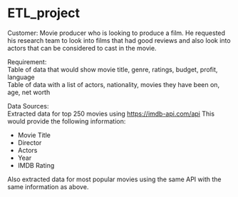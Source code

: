 # ETL_project

Customer: Movie producer who is looking to produce a film. He requested his research team to look into films that had good reviews and also look into actors that can be considered to cast in the movie.

Requirement: <br>
Table of data that would show movie title, genre, ratings, budget, profit, language<br>
Table of data with a list of actors, nationality, movies they have been on, age, net worth

Data Sources: <br>
Extracted data for top 250 movies using https://imdb-api.com/api
This would provide the following information:
- Movie Title
- Director
- Actors
- Year
- IMDB Rating

Also extracted data for most popular movies using the same API with the same information as above.
